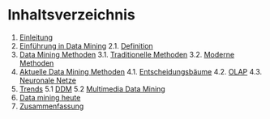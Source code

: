 # Inhaltsverzeichnis

1. [Einleitung](03_einleitung.md)
2. [Einführung in Data Mining](04_einfuehrung.md)
2.1. [Definition](05_definition.md)
3. [Data Mining Methoden](06_data_mining_methoden.md)
3.1. [Traditionelle Methoden](07_traditionelle.md)
3.2. [Moderne Methoden](08_moderne.md)
4. [Aktuelle Data Mining Methoden](09_aktuelle.md)
4.1. [Entscheidungsbäume](10_entscheidungsbäume.md)
4.2. [OLAP](11_olap.md)
4.3. [Neuronale Netze](12_neuronale_netze.md)
5. [Trends](13_trends.md)
5.1 [DDM](14_ddm.md)
5.2 [Multimedia Data Mining](15_MDM.md)
6. [Data mining heute](16_datamining_heute.md)
7. [Zusammenfassung](17_zusammenfassung.md)
